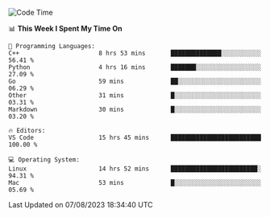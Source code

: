 
<!--START_SECTION:waka-->
![Code Time](http://img.shields.io/badge/Code%20Time-949%20hrs%204%20mins-blue)

📊 **This Week I Spent My Time On** 

```text
💬 Programming Languages: 
C++                      8 hrs 53 mins       ██████████████░░░░░░░░░░░   56.41 % 
Python                   4 hrs 16 mins       ███████░░░░░░░░░░░░░░░░░░   27.09 % 
Go                       59 mins             ██░░░░░░░░░░░░░░░░░░░░░░░   06.29 % 
Other                    31 mins             █░░░░░░░░░░░░░░░░░░░░░░░░   03.31 % 
Markdown                 30 mins             █░░░░░░░░░░░░░░░░░░░░░░░░   03.20 % 

🔥 Editors: 
VS Code                  15 hrs 45 mins      █████████████████████████   100.00 % 

💻 Operating System: 
Linux                    14 hrs 52 mins      ████████████████████████░   94.31 % 
Mac                      53 mins             █░░░░░░░░░░░░░░░░░░░░░░░░   05.69 % 
```


 Last Updated on 07/08/2023 18:34:40 UTC
<!--END_SECTION:waka-->


